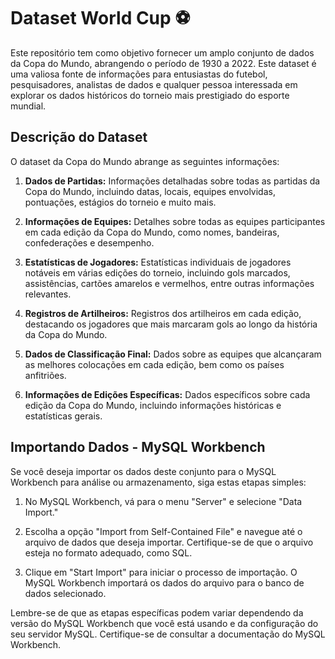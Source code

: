 # Dataset World Cup ⚽

Este repositório tem como objetivo fornecer um amplo conjunto de dados da Copa do Mundo, abrangendo o período de 1930 a 2022. Este dataset é uma valiosa fonte de informações para entusiastas do futebol, pesquisadores, analistas de dados e qualquer pessoa interessada em explorar os dados históricos do torneio mais prestigiado do esporte mundial.

## Descrição do Dataset

O dataset da Copa do Mundo abrange as seguintes informações:

1. **Dados de Partidas:** Informações detalhadas sobre todas as partidas da Copa do Mundo, incluindo datas, locais, equipes envolvidas, pontuações, estágios do torneio e muito mais.

2. **Informações de Equipes:** Detalhes sobre todas as equipes participantes em cada edição da Copa do Mundo, como nomes, bandeiras, confederações e desempenho.

3. **Estatísticas de Jogadores:** Estatísticas individuais de jogadores notáveis em várias edições do torneio, incluindo gols marcados, assistências, cartões amarelos e vermelhos, entre outras informações relevantes.

4. **Registros de Artilheiros:** Registros dos artilheiros em cada edição, destacando os jogadores que mais marcaram gols ao longo da história da Copa do Mundo.

5. **Dados de Classificação Final:** Dados sobre as equipes que alcançaram as melhores colocações em cada edição, bem como os países anfitriões.

6. **Informações de Edições Específicas:** Dados específicos sobre cada edição da Copa do Mundo, incluindo informações históricas e estatísticas gerais.

## Importando Dados - MySQL Workbench

Se você deseja importar os dados deste conjunto para o MySQL Workbench para análise ou armazenamento, siga estas etapas simples:

1. No MySQL Workbench, vá para o menu "Server" e selecione "Data Import."

2. Escolha a opção "Import from Self-Contained File" e navegue até o arquivo de dados que deseja importar. Certifique-se de que o arquivo esteja no formato adequado, como SQL.

3. Clique em "Start Import" para iniciar o processo de importação. O MySQL Workbench importará os dados do arquivo para o banco de dados selecionado.

Lembre-se de que as etapas específicas podem variar dependendo da versão do MySQL Workbench que você está usando e da configuração do seu servidor MySQL. Certifique-se de consultar a documentação do MySQL Workbench.
